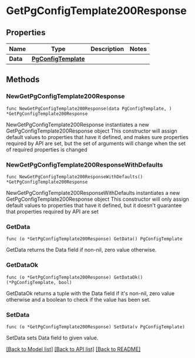 # GetPgConfigTemplate200Response

## Properties

Name | Type | Description | Notes
------------ | ------------- | ------------- | -------------
**Data** | [**PgConfigTemplate**](PgConfigTemplate.md) |  | 

## Methods

### NewGetPgConfigTemplate200Response

`func NewGetPgConfigTemplate200Response(data PgConfigTemplate, ) *GetPgConfigTemplate200Response`

NewGetPgConfigTemplate200Response instantiates a new GetPgConfigTemplate200Response object
This constructor will assign default values to properties that have it defined,
and makes sure properties required by API are set, but the set of arguments
will change when the set of required properties is changed

### NewGetPgConfigTemplate200ResponseWithDefaults

`func NewGetPgConfigTemplate200ResponseWithDefaults() *GetPgConfigTemplate200Response`

NewGetPgConfigTemplate200ResponseWithDefaults instantiates a new GetPgConfigTemplate200Response object
This constructor will only assign default values to properties that have it defined,
but it doesn't guarantee that properties required by API are set

### GetData

`func (o *GetPgConfigTemplate200Response) GetData() PgConfigTemplate`

GetData returns the Data field if non-nil, zero value otherwise.

### GetDataOk

`func (o *GetPgConfigTemplate200Response) GetDataOk() (*PgConfigTemplate, bool)`

GetDataOk returns a tuple with the Data field if it's non-nil, zero value otherwise
and a boolean to check if the value has been set.

### SetData

`func (o *GetPgConfigTemplate200Response) SetData(v PgConfigTemplate)`

SetData sets Data field to given value.



[[Back to Model list]](../README.md#documentation-for-models) [[Back to API list]](../README.md#documentation-for-api-endpoints) [[Back to README]](../README.md)



